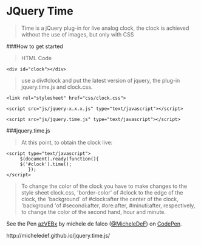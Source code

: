 # JQuery Time

>Time is a jQuery plug-in for  live analog clock, the clock is achieved without the use of images, but only with CSS


###How to get started

>HTML Code

    <div id="clock"></div>



>use a div#clock and put the latest version of jquery, the plug-in jquery.time.js and clock.css.

    <link rel="stylesheet" href="css/clock.css">

    <script src="js/jquery-x.x.x.js" type="text/javascript"></script>
     
    <script src="js/jquery.time.js" type="text/javascript"></script>
    
###jquery.time.js     
>At this point, to obtain the clock live:

    <script type="text/javascript">
         $(document).ready(function(){
         $('#clock').time();
            });
    </script>
    
>To change the color of the clock you have to make changes to the style sheet clock.css, 'border-color' of #clock to the edge of the clock, the 'background' of #clock:after the center of the clock, 'background 'of #secondi:after, #ore:after, #minuti:after, respectively, to change the color of the second hand, hour and minute.

<p data-height="268" data-theme-id="0" data-slug-hash="azVEBx" data-default-tab="result" data-user="MicheleDeF" class='codepen'>See the Pen <a href='http://codepen.io/MicheleDeF/pen/azVEBx/'>azVEBx</a> by michele de falco (<a href='http://codepen.io/MicheleDeF'>@MicheleDeF</a>) on <a href='http://codepen.io'>CodePen</a>.</p>
<script async src="//assets.codepen.io/assets/embed/ei.js"></script>
http://micheledef.github.io/jquery.time.js/
